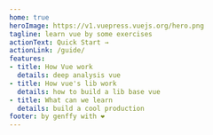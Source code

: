 ```yaml
---
home: true
heroImage: https://v1.vuepress.vuejs.org/hero.png
tagline: learn vue by some exercises
actionText: Quick Start →
actionLink: /guide/
features:
- title: How Vue work
  details: deep analysis vue
- title: How vue's lib work
  details: how to build a lib base vue
- title: What can we learn
  details: build a cool production
footer: by genffy with ❤️
---
```

